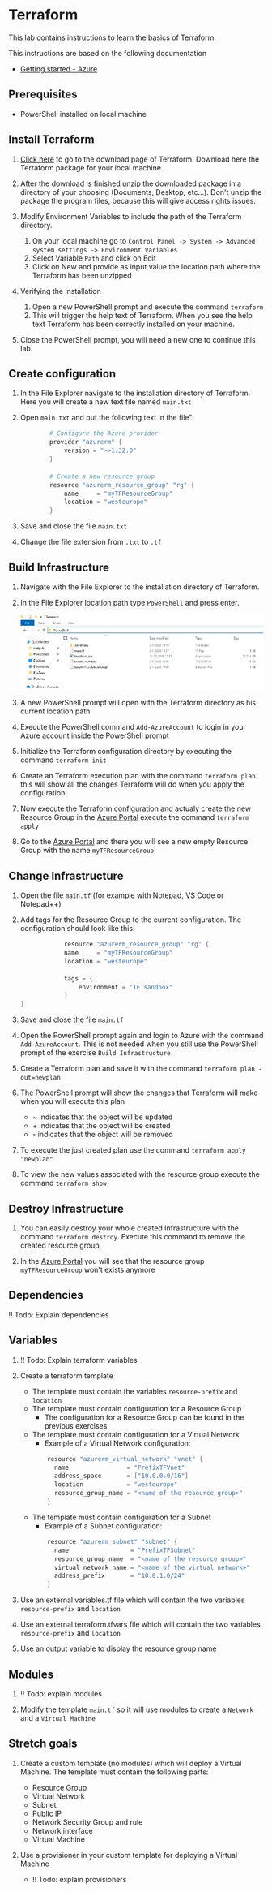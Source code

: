 # Terraform

This lab contains instructions to learn the basics of Terraform.

This instructions are based on the following documentation
- [Getting started - Azure](https://learn.hashicorp.com/terraform?track=azure#azure)

## Prerequisites
- PowerShell installed on local machine

## Install Terraform
1. [Click here](https://www.terraform.io/downloads.html) to go to the download page of Terraform. Download here the Terraform package for your local machine.

1. After the download is finished unzip the downloaded package in a directory of your choosing (Documents, Desktop, etc...). Don't unzip the package the program files, because this will give access rights issues.

1. Modify Environment Variables to include the path of the Terraform directory.
    1. On your local machine go to `Control Panel -> System -> Advanced system settings -> Environment Variables`
    1. Select Variable `Path` and click on Edit
    1. Click on New and provide as input value the location path where the Terraform has been unzipped

1. Verifying the installation
    1. Open a new PowerShell prompt and execute the command `terraform`
    1. This will trigger the help text of Terraform. When you see the help text Terraform has been correctly installed on your machine.

1. Close the PowerShell prompt, you will need a new one to continue this lab.

## Create configuration
1. In the File Explorer navigate to the installation directory of Terraform. Here you will create a new text file named `main.txt`

1. Open `main.txt` and put the following text in the file":
    ```PowerShell
    		# Configure the Azure provider
			provider "azurerm" {
			    version = "~>1.32.0"
			}
			
			# Create a new resource group
			resource "azurerm_resource_group" "rg" {
			    name     = "myTFResourceGroup"
			    location = "westeurope"
			}
    ```

1. Save and close the file `main.txt`

1. Change the file extension from `.txt` to `.tf`

## Build Infrastructure
1. Navigate with the File Explorer to the installation directory of Terraform. 
1. In the File Explorer location path type `PowerShell` and press enter.

    ![alt text](../images/terraform-powershell.jpg "")

1. A new PowerShell prompt will open with the Terraform directory as his current location path

1. Execute the PowerShell command `Add-AzureAccount` to login in your Azure account inside the PowerShell prompt

1. Initialize the Terraform configuration directory by executing the command `terraform init`

1. Create an Terraform execution plan with the command `terraform plan` this will show all the changes Terraform will do when you apply the configuration.

1. Now execute the Terraform configuration and actualy create the new Resource Group in the [Azure Portal](https://portal.azure.com) execute the command `terraform apply`

1. Go to the [Azure Portal](https://portal.azure.com) and there you will see a new empty Resource Group with the name `myTFResourceGroup`

## Change Infrastructure
1. Open the file `main.tf` (for example with Notepad, VS Code or Notepad++)

1. Add tags for the Resource Group to the current configuration. The configuration should look like this:
    ```PowerShell
    			resource "azurerm_resource_group" "rg" {
			    name     = "myTFResourceGroup"
			    location = "westeurope"
			
			    tags = {
			        environment = "TF sandbox"
			    }
    }
    ```

1. Save and close the file `main.tf`

1. Open the PowerShell prompt again and login to Azure with the command `Add-AzureAccount`. This is not needed when you still use the PowerShell prompt of the exercise `Build Infrastructure`

1. Create a Terraform plan and save it with the command `terraform plan -out=newplan`

1. The PowerShell prompt will show the changes that Terraform will make when you will execute this plan
    - ~ indicates that the object will be updated
    - \+ indicates that the object will be created
    - \- indicates that the object will be removed

1. To execute the just created plan use the command `terraform apply "newplan"`

1. To view the new values associated with the resource group execute the command `terraform show`

## Destroy Infrastructure
1. You can easily destroy your whole created Infrastructure with the command `terraform destroy`. Execute this command to remove the created resource group

1. In the [Azure Portal](https://portal.azure.com) you will see that the resource group `myTFResourceGroup` won't exists anymore

## Dependencies
!! Todo: Explain dependencies

## Variables
1. !! Todo: Explain terraform variables

1. Create a terraform template 
    - The template must contain the variables `resource-prefix` and `location`
    - The template must contain configuration for a Resource Group
        - The configuration for a Resource Group can be found in the previous exercises
    - The template must contain configuration for a Virtual Network
        - Example of a Virtual Network configuration:
        ```PowerShell
        	resource "azurerm_virtual_network" "vnet" {
			  name                = "PrefixTFVnet"
			  address_space       = ["10.0.0.0/16"]
			  location            = "westeurope"
			  resource_group_name = "<name of the resource group>"
			}
        ```
    - The template must contain configuration for a Subnet
        - Example of a Subnet configuration:
        ```Powershell
        	resource "azurerm_subnet" "subnet" {
			  name                 = "PrefixTFSubnet"
			  resource_group_name  = "<name of the resource group>"
			  virtual_network_name = "<name of the virtual network>"
			  address_prefix       = "10.0.1.0/24"
            }
        ```

1. Use an external variables.tf file which will contain the two variables `resource-prefix` and `location`

1. Use an external terraform.tfvars file which will contain the two variables `resource-prefix` and `location`

1. Use an output variable to display the resource group name

## Modules
1. !! Todo: explain modules

1. Modify the template `main.tf` so it will use modules to create a `Network` and a `Virtual Machine`

## Stretch goals
1. Create a custom template (no modules) which will deploy a Virtual Machine. The template must contain the following parts:
    - Resource Group
    - Virtual Network
    - Subnet
    - Public IP
    - Network Security Group and rule
    - Network interface
    - Virtual Machine

1. Use a provisioner in your custom template for deploying a Virtual Machine
    - !! Todo: explain provisioners
